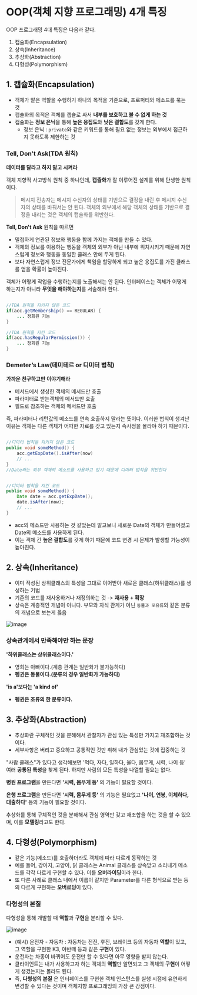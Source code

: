 # OOP(객체 지향 프로그래밍) 4개 특징

OOP 프로그래밍 4대 특징은 다음과 같다.
1. 캡슐화(Encapsulation)
2. 상속(Inheritance)
3. 추상화(Abstraction)
4. 다형성(Polymorphism)


## 1. 캡슐화(Encapsulation)

* 객체가 맡은 역할을 수행하기 하나의 목적을 기준으로, 프로퍼티와 메소드를 묶는 것
* 캡슐화의 목적은 객체를 캡슐로 싸서 **내부를 보호하고 볼 수 없게 하는 것**
* 캡슐화는 **정보 은닉**을 통해 **높은 응집도**와 **낮은 결합도**를 갖게 한다.
  * 정보 은닉 : `private`와 같은 키워드를 통해 필요 없는 정보는 외부에서 접근하지 못하도록 제한하는 것 

### Tell, Don't Ask(TDA 원칙)

**데이터를 달라고 하지 말고 시켜라**

객체 지향적 사고방식 원칙 중 하나인데, **캡츌화**가 잘 이루어진 설계를 위해 탄생한 원칙이다.
> 메시지 전송자는 메시지 수신자의 상태를 기반으로 결정을 내린 후 메시지 수신자의 상태를 바꿔서는 안 된다. 객체의 외부에서 해당 객체의 상태를 기반으로 결정을 내리는 것은 객체의 캡슐화를 위반한다.

**Tell, Don't Ask** 원칙을 따르면
* 밀접하게 연관된 정보와 행동을 함께 가지는 객체를 만들 수 있다.
* 객체의 정보를 이용하는 행동을 객체의 외부가 아닌 내부에 위치시키기 때문에 자연스럽게 정보와 행동을 동일한 클래스 안에 두게 된다.
* 보다 자연스럽게 정보 전문가에게 책임을 할당하게 되고 높은 응집도를 가진 클래스를 얻을 확률이 높아진다.

객체가 어떻게 작업을 수행하는지를 노출해서는 안 된다. 인터페이스는 객체가 어떻게 하는지가 아니라 **무엇을 해야하는지**를 서술해야 한다.

```java

//TDA 원칙을 지키지 않은 코드
if(acc.getMembership() == REGULAR) {
    ... 정회원 기능
}

//TDA 원칙을 지킨 코드
if(acc.hasRegularPermission()) {
    ... 정회원 기능
}
```


###  Demeter’s Law(데미테르 or 디미터 법칙)

**가까운 친구하고만 이야기해라**

- 메서드에서 생성한 객체의 메서드만 호출
- 파라미터로 받는객체의 메서드만 호출
- 필드로 참조하는 객체의 메서드만 호출

즉, 파라미터나 리턴값의 메소드를 연속 호출하지 말라는 뜻이다.
이러한 법칙이 생겨난 이유는 객체는 다른 객체가 어떠한 자료를 갖고 있는지 속사정을 몰라야 하기 때문이다.


```java

//디미터 법칙을 지키지 않은 코드
public void someMethod() {
    acc.getExpDate().isAfter(now)
    // ...
}
//Date라는 외부 객체의 메소드를 사용하고 있기 때문에 디미터 법칙을 위반한다


//디미터 법칙을 지킨 코드
public void someMethod() {
    Date date = acc.getExpDate();
    date.isAfter(now);
    // ...
}
```

* acc의 메소드만 사용하는 것 같았는데 알고보니 새로운 Date의 객체가 만들어졌고 Date의 메소드를 사용하게 된다.
* 이는 객체 간 **높은 결합도**를 갖게 하기 때문에 코드 변경 시 문제가 발생할 가능성이 높아진다.



## 2. 상속(Inheritance)
* 이미 작성된 상위클래스의 특성을 그대로 이어받아 새로운 클래스(하위클래스)를 생성하는 기법
* 기존의 코드를 재사용하거나 재정의하는 것 -> **재사용 + 확장**
* 상속은 계층적인 개념이 아니다. 부모와 자식 관계가 아닌 `동물과 포유류`와 같은 분류의 개념으로 보는게 옳음

![image](https://user-images.githubusercontent.com/36829127/174426348-e16d7f3c-a00c-4c59-93fd-34877a346ea9.png)

### 상속관계에서 만족해야만 하는 문장

**'하위클래스는 상위클래스이다.'**

- 영희는 아빠이다.(계층 관계는 일반화가 불가능하다)
- **펭귄은 동물이다.(분류의 경우 일반화가 가능하다)**


**'is a'보다는 'a kind of'**

* **펭귄은 조류의 한 분류이다.**


## 3. 추상화(Abstraction)
* 추상화란 구체적인 것을 분해해서 관찰자가 관심 있는 특성만 가지고 재조합하는 것이다. 
* 세부사항은 버리고 중요하고 공통적인 것만 취해 내가 관심있는 것에 집중하는 것

"사람 클래스"가 있다고 생각해보면 '먹다, 자다, 일하다, 울다, 몸무게, 시력, 나이 등' 여러 **공통된 특성**을 찾게 된다.
하지만 사람의 모든 특성을 나열할 필요는 없다.

**병원 프로그램**을 만든다면 **'시력, 몸무게 등'** 의 기능이 필요할 것이다.

**은행 프로그램**을 만든다면 **'시력, 몸무게 등'** 의 기능은 필요없고 **'나이, 연봉, 이체하다, 대출하다'** 등의 기능이 필요할 것이다.

추상화를 통해 구체적인 것을 분해해서 관심 영역만 갖고 재조합을 하는 것을 할 수 있으며, 이를 **모델링**라고도 한다.


## 4. 다형성(Polymorphism)

* 같은 기능(메소드)를 호출하더라도 객체에 따라 다르게 동작하는 것
* 예를 들어, 강아지, 고양이, 닭 클래스는 Animal 클래스를 상속받고 소리내기 메소드를 각각 다르게 구현할 수 있다. 이를 **오버라이딩**이라 한다.
* 또 다른 사례로 클래스 내에서 이름이 같지만 Parameter를 다른 형식으로 받는 등의 다르게 구현하는 **오버로딩**이 있다.

### 다형성의 본질
다형성을 통해 개발할 때 **역할**과 **구현**을 분리할 수 있다.

![image](https://user-images.githubusercontent.com/36829127/174437787-24896666-3602-4250-a801-645eb79d6bbe.png)


* (예시) 운전자 - 자동차 : 자동차는 전진, 후진, 브레이크 등의 자동차 **역할**이 있고, 그 역할을 구현한 K3, 아반떼 등과 같은 **구현**이 있다.
* 운전자는 차종이 바뀌어도 운전만 할 수 있다면 아무 영향을 받지 않는다.
* 클라이언트는 내가 사용하고자 하는 객체의 **역할**만 알면되고 그 객체의 **구현**이 어떻게 생겼는지는 몰라도 된다.
* 즉, **다형성의 본질** 은 인터페이스를 구현한 객체 인스턴스를 실행 시점에 유연하게 변경할 수 있다는 것이며 객체지향 프로그래밍의 가장 큰 강점이다.



